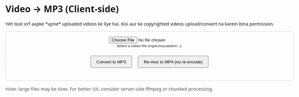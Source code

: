  
<!-- Save as converter.html and open in a modern browser -->
<!doctype html>
<html lang="hi">
<head>
  <meta charset="utf-8"/>
  <meta name="viewport" content="width=device-width,initial-scale=1"/>
  <title>Video → MP3 Converter (Legal: user uploads file)</title>
  <style>
    body{font-family:system-ui,-apple-system,Segoe UI,Roboto;max-width:900px;margin:3rem auto;padding:1rem}
    .box{border:1px dashed #bbb;padding:1rem;border-radius:8px;text-align:center}
    button{padding:0.6rem 1rem;margin:0.5rem}
    progress{width:100%}
  </style>
</head>
<body>
  <h1>Video → MP3 (Client-side)</h1>
  <p>Yeh tool sirf aapke *apne* uploaded videos ke liye hai. Kisi aur ke copyrighted videos upload/convert na karein bina permission.</p>

  <div class="box">
    <input id="file" type="file" accept="video/*"/><br/>
    <small>Select a video file (mp4,mov,webm...).</small>
    <div style="margin-top:1rem">
      <button id="toMp3">Convert to MP3</button>
      <button id="toMp4">Re-mux to MP4 (no re-encode)</button>
    </div>
    <div style="margin-top:1rem">
      <progress id="progress" value="0" max="100" style="display:none"></progress>
      <div id="status"></div>
    </div>
  </div>

  <script type="module">
    import {createFFmpeg, fetchFile} from "https://unpkg.com/@ffmpeg/ffmpeg@0.12.0/dist/ffmpeg.min.js";

    const ffmpeg = createFFmpeg({ log: true });
    const fileInput = document.getElementById('file');
    const toMp3Btn = document.getElementById('toMp3');
    const toMp4Btn = document.getElementById('toMp4');
    const progressEl = document.getElementById('progress');
    const status = document.getElementById('status');

    async function loadFF() {
      if (!ffmpeg.isLoaded()) {
        status.textContent = 'Loading converter (first-time, may take a few seconds)...';
        await ffmpeg.load();
        status.textContent = 'Ready.';
      }
    }

    toMp3Btn.addEventListener('click', async () => {
      if (!fileInput.files.length) return alert('Pehle file select karo.');
      await loadFF();
      const file = fileInput.files[0];
      const inName = 'input' + (file.name.match(/\.\w+$/)||['.mp4'])[0];
      const outName = 'output.mp3';
      status.textContent = 'Uploading file to virtual FS...';
      ffmpeg.FS('writeFile', inName, await fetchFile(file));
      status.textContent = 'Converting to MP3... (browser CPU use karega)';
      progressEl.style.display = 'block';
      // basic conversion: keep default audio bitrate
      await ffmpeg.run('-i', inName, '-q:a', '0', '-map', 'a', outName);
      const data = ffmpeg.FS('readFile', outName);
      const url = URL.createObjectURL(new Blob([data.buffer], { type: 'audio/mpeg' }));
      const a = document.createElement('a');
      a.href = url; a.download = file.name.replace(/\.\w+$/, '') + '.mp3';
      a.textContent = 'Download MP3';
      status.innerHTML = 'Conversion finished. ';
      status.appendChild(a);
      progressEl.style.display = 'none';
    });

    toMp4Btn.addEventListener('click', async () => {
      if (!fileInput.files.length) return alert('Pehle file select karo.');
      await loadFF();
      const file = fileInput.files[0];
      const ext = (file.name.match(/\.\w+$/)||['.mp4'])[0];
      const inName = 'input' + ext;
      const outName = 'remuxed.mp4';
      ffmpeg.FS('writeFile', inName, await fetchFile(file));
      status.textContent = 'Re-muxing to MP4 (no re-encode)...';
      // -c copy tries to avoid re-encoding if possible
      await ffmpeg.run('-i', inName, '-c', 'copy', outName);
      const data = ffmpeg.FS('readFile', outName);
      const url = URL.createObjectURL(new Blob([data.buffer], { type: 'video/mp4' }));
      const a = document.createElement('a');
      a.href = url; a.download = file.name.replace(/\.\w+$/, '') + '.mp4';
      a.textContent = 'Download MP4';
      status.innerHTML = 'Ready. ';
      status.appendChild(a);
    });

  </script>

  <p style="margin-top:1rem;font-size:0.9rem;color:#555">Note: large files may be slow. For better UX, consider server-side ffmpeg or chunked processing.</p>
</body>
</html>
